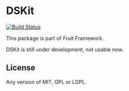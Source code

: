 # DSKit

[![Build Status](https://travis-ci.org/Ronmi/fruit-dskit.svg?branch=master)](https://travis-ci.org/Ronmi/fruit-dskit)

This package is part of Fruit Framework.

DSKit is still under development, not usable now.

## License

Any version of MIT, GPL or LGPL.
